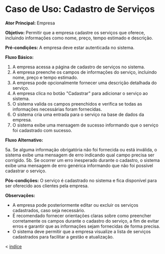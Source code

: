 # Caso de Uso: Cadastro de Serviços

**Ator Principal:** Empresa

**Objetivo:** Permitir que a empresa cadastre os serviços que oferece, incluindo informações como nome, preço, tempo estimado e descrição.

**Pré-condições:** A empresa deve estar autenticada no sistema.

**Fluxo Básico:**

1. A empresa acessa a página de cadastro de serviços no sistema.
2. A empresa preenche os campos de informações do serviço, incluindo nome, preço e tempo estimado.
3. A empresa pode opcionalmente fornecer uma descrição detalhada do serviço.
4. A empresa clica no botão "Cadastrar" para adicionar o serviço ao sistema.
5. O sistema valida os campos preenchidos e verifica se todas as informações necessárias foram fornecidas.
6. O sistema cria uma entrada para o serviço na base de dados da empresa.
7. O sistema exibe uma mensagem de sucesso informando que o serviço foi cadastrado com sucesso.

**Fluxo Alternativo:**

5a. Se alguma informação obrigatória não foi fornecida ou está inválida, o sistema exibe uma mensagem de erro indicando qual campo precisa ser corrigido.
5b. Se ocorrer um erro inesperado durante o cadastro, o sistema exibe uma mensagem de erro genérica informando que não foi possível cadastrar o serviço.

**Pós-condições:** O serviço é cadastrado no sistema e fica disponível para ser oferecido aos clientes pela empresa.

**Observações:**

- A empresa pode posteriormente editar ou excluir os serviços cadastrados, caso seja necessário.
- É recomendado fornecer orientações claras sobre como preencher corretamente os campos durante o cadastro do serviço, a fim de evitar erros e garantir que as informações sejam fornecidas de forma precisa.
- O sistema deve permitir que a empresa visualize a lista de serviços cadastrados para facilitar a gestão e atualização.

< [indíce](../indice.md)
